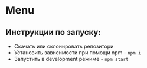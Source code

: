 # **Menu**

## Инструкции по запуску:
- Скачать или склонировать репозитори
- Установить зависимости при помощи npm - `npm i`
- Запустить в development режиме - `npm start`
